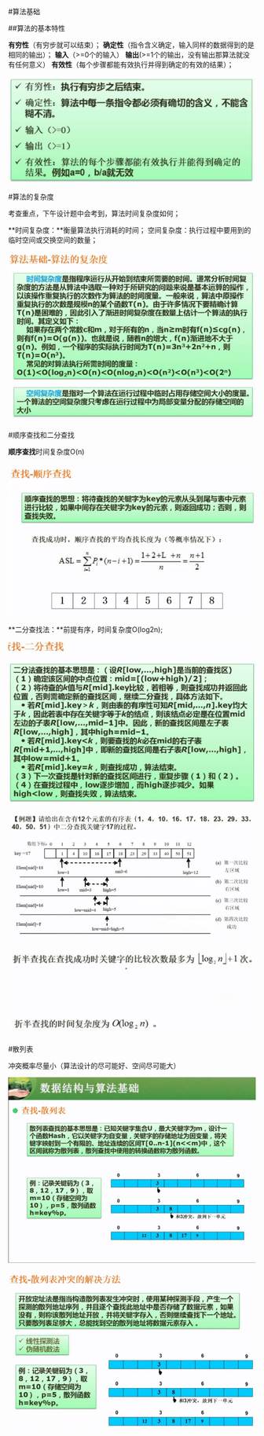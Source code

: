 #算法基础

##算法的基本特性

**有穷性**（有穷步就可以结束）；
**确定性**（指令含义确定，输入同样的数据得到的是相同的输出）；
**输入**（>=0个的输入）
**输出**(>=1个的输出，没有输出那算法就没有任何意义）
**有效性**（每个步骤都能有效执行并得到确定的有效的结果）；

![](/imgs/1.7.9-1算法基本特性.png)

#算法的复杂度

考查重点，下午设计题中会考到，算法时间复杂度如何；

**时间复杂度：**衡量算法执行消耗的时间；
空间复杂度：执行过程中要用到的临时空间或交换空间的数量；

![](/imgs/1.7.9-2算法复杂度.png)

#顺序查找和二分查找

**顺序查找**时间复杂度O(n)

![](/imgs/1.7.9-3顺序查找.png)

**二分查找法：**前提有序，时间复杂度O(log2n);

![](/imgs/1.7.9-4二分查找.png)

![](/imgs/1.7.9-5二分查找例题.png)

![](/imgs/1.7.9-6二分查找复杂度.png)

#散列表

冲突概率尽量小（算法设计的尽可能好、空间尽可能大）

![](/imgs/1.7.9-7散列表.png)

![](/imgs/1.7.9-8解决散列表冲突的方法.png)

